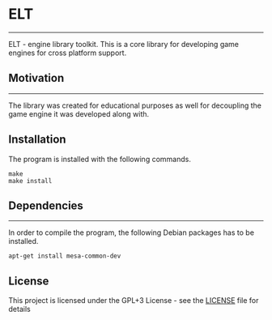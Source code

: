 # ELT #
-----
ELT - engine library toolkit. This is a core library for developing game engines for cross platform support. 

## Motivation
----
The library was created for educational purposes as well for decoupling the game engine it was developed along with. 

## Installation ##
The program is installed with the following commands.
```
make
make install
```

## Dependencies ##
----------------
In order to compile the program, the following Debian packages has to be installed.
```
apt-get install mesa-common-dev
```

## License ##

This project is licensed under the GPL+3 License - see the [LICENSE](LICENSE) file for details